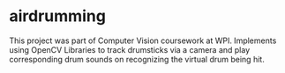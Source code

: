 # airdrumming
This project was part of Computer Vision coursework at WPI. Implements using OpenCV Libraries to track
drumsticks via a camera and play corresponding drum sounds on recognizing the virtual drum being hit.
